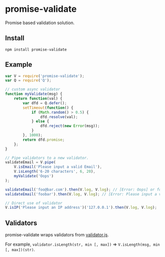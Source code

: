 # promise-validate

Promise based validation solution.

## Install

`npm install promise-validate`

## Example

```javascript
var V = require('promise-validate');
var Q = require('Q');

// custom async validator
function myValidate(msg) {
    return function(val) {
        var dfd = Q.defer();
        setTimeout(function() {
            if (Math.random() > 0.5) {
                dfd.resolve(val);
            } else {
                dfd.reject(new Error(msg));
            }
        }, 1000);
        return dfd.promise;
    };
}

// Pipe validators to a new validator.
validateEmail = V.pipe(
    V.isEmail('Please input a valid Email'),
    V.isLength('6-20 characters', 6, 20),
    myValidate('Oops')
);

validateEmail('foo@bar.com').then(V.log, V.log); // [Error: Oops] or foo@bar.com
validateEmail('foobar').then(V.log, V.log); // [Error: Please input a valid Email]

// Direct use of validator
V.isIP('Please input an IP address')('127.0.0.1').then(V.log, V.log);
```

## Validators

promise-validate wraps validators from [validator.js](https://github.com/chriso/validator.js).

For example, `validator.isLength(str, min [, max])` => `V.isLength(msg, min [, max])(str)`.
